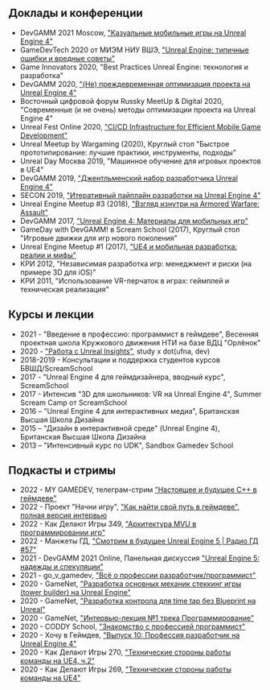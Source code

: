 ## Доклады и конференции

 - DevGAMM 2021 Moscow, ["Казуальные мобильные игры на Unreal Engine 4"](https://youtu.be/VMQCmcUY60U)
 - GameDevTech 2020 от МИЭМ НИУ ВШЭ, ["Unreal Engine: типичные ошибки и вредные советы"](https://youtu.be/_6ajSiRB5QU)
 - Game Innovators 2020, "Best Practices Unreal Engine: технология и разработка"
 - DevGAMM 2020, ["(Не) преждевременная оптимизация проекта на Unreal Engine 4"](https://youtu.be/ko4XVj8-Hm0)
 - Восточный цифровой форум Russky MeetUp & Digital 2020, "Современные (и не очень) методы оптимизации проекта на Unreal Engine 4"
 - Unreal Fest Online 2020, ["CI/CD Infrastructure for Efficient Mobile Game Development"](https://www.youtube.com/watch?v=2zkrhspvPls)
 - Unreal Meetup by Wargaming (2020), Круглый стол "Быстрое прототипирование: лучшие практики, инструменты, подходы"
 - Unreal Day Москва 2019, "Машинное обучение для игровых проектов в UE4"
 - DevGAMM 2019, ["Джентльменский набор разработчика Unreal Engine 4"](https://www.youtube.com/watch?v=JqZQ7liMff8)
 - SECON 2019, ["Итеративный пайплайн разработки на Unreal Engine 4"](https://www.youtube.com/watch?v=WYftVCI_dqU)
 - Unreal Engine Meetup #3 (2018), ["Взгляд изнутри на Armored Warfare: Assault"](https://youtu.be/1ZEkQ10vHDE?t=8395)
 - DevGAMM 2017, ["Unreal Engine 4: Материалы для мобильных игр"](https://youtu.be/-o9MtJTZT1k)
 - GameDay with DevGAMM! в Scream School (2017), Круглый стол "Игровые движки для игр нового поколения"
 - Unreal Engine Meetup #1 (2017), ["UE4 и мобильная разработка: реалии и мифы"](https://www.youtube.com/watch?v=kAdP9AdQ5jw)
 - КРИ 2012, "Независимая разработка игр: менеджмент и риски (на примере 3D для iOS)"
 - КРИ 2011, "Использование VR-перчаток в играх: геймплей и техническая реализация"

## Курсы и лекции

 - 2021 - "Введение в профессию: программист в геймдеве", Весенняя проектная школа Кружкового движения НТИ на базе ВДЦ "Орлёнок"
 - 2020 - ["Работа с Unreal Insights"](https://www.youtube.com/watch?v=SbHOtqHlIqs), study x dot(ufna, dev)
 - 2018-2019 - Консультации и поддержка студентов курсов БВШД/ScreamSchool
 - 2017 - "Unreal Engine 4 для геймдизайнера, вводный курс", ScreamSchool
 - 2017 - Интенсив "3D для школьников: VR на Unreal Engine 4", Summer Scream Camp от ScreamSchool
 - 2016 – "Unreal Engine 4 для интерактивных медиа", Британская Высшая Школа Дизайна
 - 2015 – "Дизайн в интерактивной среде" (Unreal Engine 4), Британская Высшая Школа Дизайна
 - 2013 – "Интенсивный курс по UDK", Sandbox Gamedev School

## Подкасты и стримы
 
 - 2022 - MY GAMEDEV, телеграм-стрим ["Настоящее и будущее C++ в геймдеве"](https://t.me/my_gamedev/223)
 - 2022 - Проект "Начни игру", ["Как найти свой путь в геймдеве"](https://vk.com/video-214215690_456239030?t=1h59m2s), [полная версия интервью](https://youtu.be/U-eTqZX_Obk)
 - 2022 - Как Делают Игры 349, ["Архитектура MVU в программировании игр"](https://youtu.be/wH_d2U9D1t8)
 - 2022 - Манжеты ГД, ["Смотрим в будущее Unreal Engine 5 \| Радио ГД #57"](https://youtu.be/unHLe09DXPQ)
 - 2021 - DevGAMM 2021 Online, Панельная дискуссия ["Unreal Engine 5: надежды и спекуляции"](https://youtu.be/fb4ec9pZBN0)
 - 2021 - go_v_gamedev, ["Всё о профессии разработчик/программист"](https://youtu.be/0aC_xxabKps)
 - 2020 - GameNet, ["Разработка основных механик стеккинг игры (tower builder) на Unreal Engine"](https://youtu.be/_pvzGxWPhi0)
 - 2020 - GameNet, ["Разработка контрола для time tap без Blueprint на Unreal"](https://youtu.be/7mysGwIoQ40)
 - 2020 - GameNet, ["Интервью-лекция №1 трека Программирование"](https://youtu.be/D-tf-kKOC_I)
 - 2020 - CODDY School, ["Знакомство с профессией программист"](https://www.youtube.com/watch?v=sMY_kFyv-rM)
 - 2020 - Хочу в Геймдев, ["Выпуск 10: Профессия разработчик на Unreal Engine 4"](https://www.youtube.com/watch?v=N7qZykO_rJk&list=PLYEH4GKbMx6tYzVY76hf4C9xrD420VWLe)
 - 2020 - Как Делают Игры 270, ["Технические стороны работы команды на UE4, ч.2"](https://www.youtube.com/watch?v=gYBvv28EOlQ)
 - 2020 - Как Делают Игры 269, ["Технические стороны работы команды на UE4"](https://www.youtube.com/watch?v=MPbyfmBjkY4)

